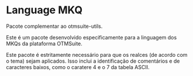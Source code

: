 # Language MKQ

Pacote complementar ao otmsuite-utils.

Este é um pacote desenvolvido especificamente para a linguagem dos MKQs da plataforma OTMSuite.

Este pacote é estritamente necessário para que os realces (de acordo com o tema) sejam aplicados. Isso inclui a identificação de comentários e de caracteres baixos, como o caratere 4 e o 7 da tabela ASCII.
